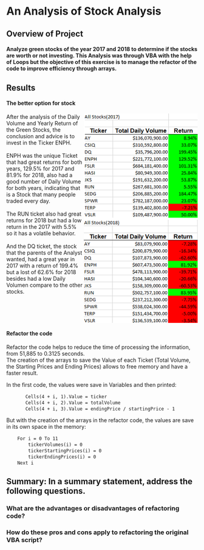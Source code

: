 # An Analysis of Stock Analysis

## Overview of Project
#### Analyze green stocks of the year 2017 and 2018 to determine if the stocks are worth or not investing. This Analysis was through VBA with the help of Loops but the objective of this exercise is to manage the refactor of the code to improve efficiency through arrays.

## Results

#### The better option for stock

<img align="right" src="https://github.com/KarlaPerezR/stock-analysis/blob/main/Resources/2017&2018.png" width="300" height="550">
After the analysis of the Daily Volume and Yearly Return of the Green Stocks, the conclusion and advice is to invest in the Ticker ENPH.
<br/><br/>ENPH was the unique Ticket that had great returns for both years, 129.5% for 2017 and 81.9% for 2018, also had a good number of Daily Volume for both years, indicating that is a Stock that many people traded every day.
<br/><br/>The RUN ticket also had great returns for 2018 but had a low return in the 2017 with 5.5% so it has a volatile behavior. 
<br/><br/>And the DQ ticket, the stock that the parents of the Analyst wanted, had a great year in 2017 with a return of 199.4% but a lost of 62.6% for 2018 besides had a low Daily Volumen compare to the other stocks.
<br clear="right"/>

#### Refactor the code

Refactor the code helps to reduce the time of processing the information, from 51,885 to 0.3125 seconds.
<br/> The creation of the arrays to save the Value of each Ticket (Total Volume, the Starting Prices and Ending Prices) allows to free memory and have a faster result.

In the first code, the values were save in Variables and then printed:

```
       Cells(4 + i, 1).Value = ticker
       Cells(4 + i, 2).Value = totalVolume
       Cells(4 + i, 3).Value = endingPrice / startingPrice - 1
```
But with the creation of the arrays in the refactor code, the values are save in its own space in the memory:

```
    For i = 0 To 11
        tickerVolumes(i) = 0
        tickerStartingPrices(i) = 0
        tickerEndingPrices(i) = 0
    Next i
```

## Summary: In a summary statement, address the following questions.
### What are the advantages or disadvantages of refactoring code?
### How do these pros and cons apply to refactoring the original VBA script?
